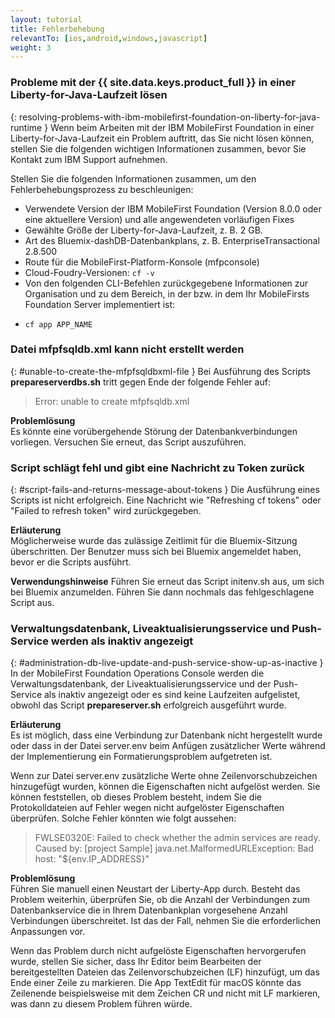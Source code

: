 ```yaml
---
layout: tutorial
title: Fehlerbehebung
relevantTo: [ios,android,windows,javascript]
weight: 3
---
```

<!-- NLS_CHARSET=UTF-8 -->
### Probleme mit der {{ site.data.keys.product_full }} in einer Liberty-for-Java-Laufzeit lösen	
{: resolving-problems-with-ibm-mobilefirst-foundation-on-liberty-for-java-runtime }
Wenn beim Arbeiten mit der IBM MobileFirst Foundation in einer Liberty-for-Java-Laufzeit
ein Problem auftritt, das Sie nicht lösen können,
stellen Sie die folgenden wichtigen Informationen zusammen, bevor Sie Kontakt zum
IBM Support aufnehmen.

Stellen Sie die folgenden Informationen zusammen, um den Fehlerbehebungsprozess zu beschleunigen: 

* Verwendete Version der IBM
MobileFirst Foundation (Version 8.0.0 oder eine aktuellere
Version) und alle angewendeten vorläufigen Fixes 
* Gewählte Größe der Liberty-for-Java-Laufzeit, z. B. 2 GB.
* Art des Bluemix-dashDB-Datenbankplans, z. B. EnterpriseTransactional 2.8.500
* Route für die MobileFirst-Platform-Konsole (mfpconsole)
* Cloud-Foudry-Versionen: `cf -v` 
* Von den folgenden CLI-Befehlen zurückgegebene Informationen zur Organisation und zu dem Bereich, in der bzw. in dem Ihr MobileFirsts Foundation Server implementiert ist: 
 - `cf app APP_NAME`

### Datei mfpfsqldb.xml kann nicht erstellt werden
{: #unable-to-create-the-mfpfsqldbxml-file }
Bei Ausführung des Scripts **prepareserverdbs.sh** tritt gegen Ende der folgende Fehler auf: 

> Error: unable to create mfpfsqldb.xml

**Problemlösung**  
Es könnte eine vorübergehende Störung der Datenbankverbindungen vorliegen. Versuchen Sie erneut, das Script auszuführen. 

### Script schlägt fehl und gibt eine Nachricht zu Token zurück	
{: #script-fails-and-returns-message-about-tokens }
Die Ausführung eines Scripts ist nicht erfolgreich. Eine Nachricht wie "Refreshing cf tokens" oder "Failed to refresh token" wird zurückgegeben.

**Erläuterung**  
Möglicherweise wurde das zulässige Zeitlimit für die Bluemix-Sitzung überschritten. Der Benutzer muss sich bei Bluemix angemeldet haben, bevor er die Scripts ausführt. 

**Verwendungshinweise**
Führen Sie erneut das Script initenv.sh aus, um sich bei Bluemix anzumelden. Führen Sie dann nochmals das fehlgeschlagene Script aus. 

### Verwaltungsdatenbank, Liveaktualisierungsservice und Push-Service werden als inaktiv angezeigt	
{: #administration-db-live-update-and-push-service-show-up-as-inactive }
In der MobileFirst Foundation Operations Console werden die Verwaltungsdatenbank, der Liveaktualisierungsservice und
der Push-Service als inaktiv angezeigt oder es sind keine Laufzeiten aufgelistet, obwohl das Script **prepareserver.sh** erfolgreich ausgeführt wurde. 

**Erläuterung**  
Es ist möglich, dass eine Verbindung zur Datenbank nicht hergestellt wurde oder dass in der Datei server.env beim Anfügen zusätzlicher Werte während der Implementierung
ein Formatierungsproblem aufgetreten ist. 

Wenn zur Datei server.env zusätzliche Werte ohne Zeilenvorschubzeichen hinzugefügt wurden, können die Eigenschaften nicht aufgelöst werden. Sie können feststellen, ob dieses Problem besteht,
indem Sie die Protokolldateien auf Fehler wegen nicht aufgelöster Eigenschaften überprüfen.
Solche Fehler könnten wie folgt aussehen: 

> FWLSE0320E: Failed to check whether the admin services are ready. Caused by: [project Sample] java.net.MalformedURLException: Bad host: "${env.IP_ADDRESS}"

**Problemlösung**  
Führen Sie manuell einen Neustart der Liberty-App durch. Besteht das Problem weiterhin, überprüfen Sie, ob die Anzahl der Verbindungen zum Datenbankservice
die in Ihrem Datenbankplan vorgesehene Anzahl Verbindungen überschreitet. Ist das der Fall, nehmen Sie die erforderlichen Anpassungen vor. 

Wenn das Problem durch nicht aufgelöste Eigenschaften hervorgerufen wurde, stellen Sie sicher, dass Ihr Editor beim Bearbeiten der bereitgestellten Dateien
das Zeilenvorschubzeichen (LF)
hinzufügt, um das Ende einer Zeile zu markieren. Die App TextEdit für macOS könnte das Zeilenende beispielsweise mit dem Zeichen CR und nicht mit LF markieren, was dann zu diesem Problem führen würde. 

